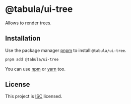 # @tabula/ui-tree

Allows to render trees.

## Installation

Use the package manager [pnpm](https://pnpm.io) to install `@tabula/ui-tree`.

```bash
pnpm add @tabula/ui-tree
```

You can use [npm](https://npmjs.com) or [yarn](https://yarnpkg.com) too.

## License

This project is [ISC](https://choosealicense.com/licenses/isc/) licensed.
